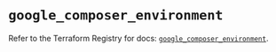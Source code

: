 # `google_composer_environment`

Refer to the Terraform Registry for docs: [`google_composer_environment`](https://registry.terraform.io/providers/hashicorp/google-beta/6.24.0/docs/resources/google_composer_environment).
